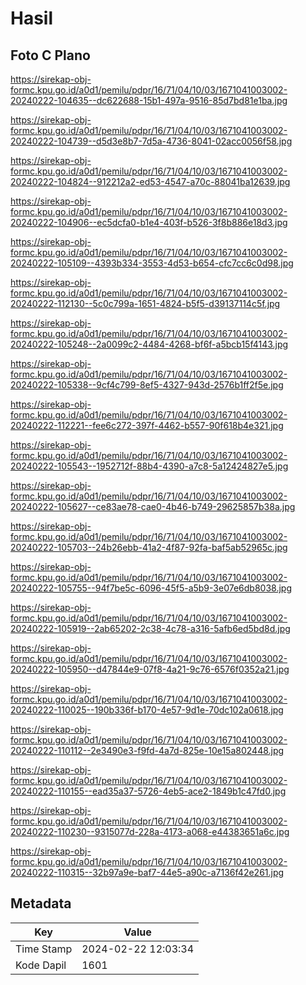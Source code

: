 # Hasil

## Foto C Plano

https://sirekap-obj-formc.kpu.go.id/a0d1/pemilu/pdpr/16/71/04/10/03/1671041003002-20240222-104635--dc622688-15b1-497a-9516-85d7bd81e1ba.jpg

https://sirekap-obj-formc.kpu.go.id/a0d1/pemilu/pdpr/16/71/04/10/03/1671041003002-20240222-104739--d5d3e8b7-7d5a-4736-8041-02acc0056f58.jpg

https://sirekap-obj-formc.kpu.go.id/a0d1/pemilu/pdpr/16/71/04/10/03/1671041003002-20240222-104824--912212a2-ed53-4547-a70c-88041ba12639.jpg

https://sirekap-obj-formc.kpu.go.id/a0d1/pemilu/pdpr/16/71/04/10/03/1671041003002-20240222-104906--ec5dcfa0-b1e4-403f-b526-3f8b886e18d3.jpg

https://sirekap-obj-formc.kpu.go.id/a0d1/pemilu/pdpr/16/71/04/10/03/1671041003002-20240222-105109--4393b334-3553-4d53-b654-cfc7cc6c0d98.jpg

https://sirekap-obj-formc.kpu.go.id/a0d1/pemilu/pdpr/16/71/04/10/03/1671041003002-20240222-112130--5c0c799a-1651-4824-b5f5-d39137114c5f.jpg

https://sirekap-obj-formc.kpu.go.id/a0d1/pemilu/pdpr/16/71/04/10/03/1671041003002-20240222-105248--2a0099c2-4484-4268-bf6f-a5bcb15f4143.jpg

https://sirekap-obj-formc.kpu.go.id/a0d1/pemilu/pdpr/16/71/04/10/03/1671041003002-20240222-105338--9cf4c799-8ef5-4327-943d-2576b1ff2f5e.jpg

https://sirekap-obj-formc.kpu.go.id/a0d1/pemilu/pdpr/16/71/04/10/03/1671041003002-20240222-112221--fee6c272-397f-4462-b557-90f618b4e321.jpg

https://sirekap-obj-formc.kpu.go.id/a0d1/pemilu/pdpr/16/71/04/10/03/1671041003002-20240222-105543--1952712f-88b4-4390-a7c8-5a12424827e5.jpg

https://sirekap-obj-formc.kpu.go.id/a0d1/pemilu/pdpr/16/71/04/10/03/1671041003002-20240222-105627--ce83ae78-cae0-4b46-b749-29625857b38a.jpg

https://sirekap-obj-formc.kpu.go.id/a0d1/pemilu/pdpr/16/71/04/10/03/1671041003002-20240222-105703--24b26ebb-41a2-4f87-92fa-baf5ab52965c.jpg

https://sirekap-obj-formc.kpu.go.id/a0d1/pemilu/pdpr/16/71/04/10/03/1671041003002-20240222-105755--94f7be5c-6096-45f5-a5b9-3e07e6db8038.jpg

https://sirekap-obj-formc.kpu.go.id/a0d1/pemilu/pdpr/16/71/04/10/03/1671041003002-20240222-105919--2ab65202-2c38-4c78-a316-5afb6ed5bd8d.jpg

https://sirekap-obj-formc.kpu.go.id/a0d1/pemilu/pdpr/16/71/04/10/03/1671041003002-20240222-105950--d47844e9-07f8-4a21-9c76-6576f0352a21.jpg

https://sirekap-obj-formc.kpu.go.id/a0d1/pemilu/pdpr/16/71/04/10/03/1671041003002-20240222-110025--190b336f-b170-4e57-9d1e-70dc102a0618.jpg

https://sirekap-obj-formc.kpu.go.id/a0d1/pemilu/pdpr/16/71/04/10/03/1671041003002-20240222-110112--2e3490e3-f9fd-4a7d-825e-10e15a802448.jpg

https://sirekap-obj-formc.kpu.go.id/a0d1/pemilu/pdpr/16/71/04/10/03/1671041003002-20240222-110155--ead35a37-5726-4eb5-ace2-1849b1c47fd0.jpg

https://sirekap-obj-formc.kpu.go.id/a0d1/pemilu/pdpr/16/71/04/10/03/1671041003002-20240222-110230--9315077d-228a-4173-a068-e44383651a6c.jpg

https://sirekap-obj-formc.kpu.go.id/a0d1/pemilu/pdpr/16/71/04/10/03/1671041003002-20240222-110315--32b97a9e-baf7-44e5-a90c-a7136f42e261.jpg


## Metadata

| Key        | Value               |
| ---------- | ------------------- |
| Time Stamp | 2024-02-22 12:03:34 |
| Kode Dapil | 1601                |



